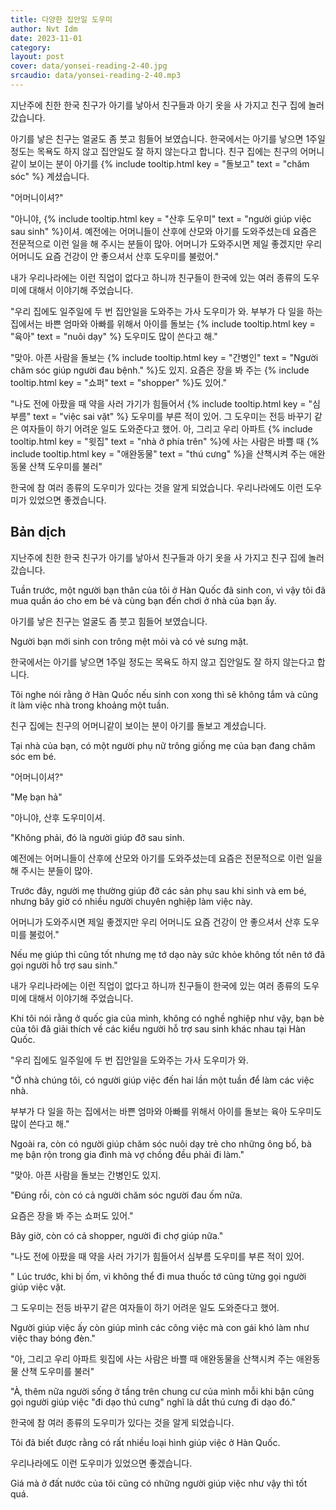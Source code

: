 ```yaml
---
title: 다양한 집안일 도우미
author: Nvt Idm
date: 2023-11-01
category: 
layout: post
cover: data/yonsei-reading-2-40.jpg
srcaudio: data/yonsei-reading-2-40.mp3
---
```


지난주에 친한 한국 친구가 아기를 낳아서 친구들과 아기 옷을 사 가지고 친구 집에 놀러 갔습니다.

아기를 낳은 친구는 얼굴도 좀 붓고 힘들어 보였습니다. 
한국에서는 아기를 낳으면 1주일 정도는 목욕도 하지 않고 집안일도 잘 하지 않는다고 합니다. 
친구 집에는 친구의 어머니같이 보이는 분이 아기를 {% include tooltip.html key = "돌보고" text = "chăm sóc" %} 계셨습니다.

"어머니이셔?"

"아니야, {% include tooltip.html key = "산후 도우미" text = "người giúp việc sau sinh" %}이셔. 
예전에는 어머니들이 산후에 산모와 아기를 도와주셨는데 요즘은 전문적으로 이런 일을 해 주시는 분들이 많아. 
어머니가 도와주시면 제일 좋겠지만 우리 어머니도 요즘 건강이 안 좋으셔서 산후 도우미를 불렀어."

내가 우리나라에는 이런 직업이 없다고 하니까 친구들이 한국에 있는 여러 종류의 도우미에 대해서 이야기해 주었습니다.

"우리 집에도 일주일에 두 번 집안일을 도와주는 가사 도우미가 와. 
부부가 다 일을 하는 집에서는 바쁜 엄마와 아빠를 위해서 아이를 돌보는 {% include tooltip.html key = "육아" text = "nuôi dạy" %} 도우미도 많이 쓴다고 해." 

"맞아. 아픈 사람을 돌보는 {% include tooltip.html key = "간병인" text = "Người chăm sóc giúp người đau bệnh." %}도 있지. 
요즘은 장을 봐 주는 {% include tooltip.html key = "쇼퍼" text = "shopper" %}도 있어."

"나도 전에 아팠을 때 약을 사러 가기가 힘들어서 {% include tooltip.html key = "심부름" text = "việc sai vặt" %} 도우미를 부른 적이 있어. 그 도우미는 전등 바꾸기 같은 여자들이 하기 어려운 일도 도와준다고 했어. 
아, 그리고 우리 아파트 {% include tooltip.html key = "윗집" text = "nhà ở phía trên" %}에 사는 사람은 바쁠 때 {% include tooltip.html key = "애완동물" text = "thú cưng" %}을 산책시켜 주는 애완동물 산책 도우미를 불러" 

한국에 참 여러 종류의 도우미가 있다는 것을 알게 되었습니다. 
우리나라에도 이런 도우미가 있었으면 좋겠습니다.

## Bản dịch

지난주에 친한 한국 친구가 아기를 낳아서 친구들과 아기 옷을 사 가지고 친구 집에 놀러 갔습니다.

Tuần trước, một người bạn thân của tôi ở Hàn Quốc đã sinh con, vì vậy tôi đã mua quần áo cho em bé và cùng bạn đến chơi ở nhà của bạn ấy.

아기를 낳은 친구는 얼굴도 좀 붓고 힘들어 보였습니다. 

Người bạn mới sinh con trông mệt mỏi và có vẻ sưng mặt.

한국에서는 아기를 낳으면 1주일 정도는 목욕도 하지 않고 집안일도 잘 하지 않는다고 합니다. 

Tôi nghe nói rằng ở Hàn Quốc nếu sinh con xong thì sẽ không tắm và cũng ít làm việc nhà trong khoảng một tuần.

친구 집에는 친구의 어머니같이 보이는 분이 아기를 돌보고 계셨습니다.

Tại nhà của bạn, có một người phụ nữ trông giống mẹ của bạn đang chăm sóc em bé.

"어머니이셔?"

"Mẹ bạn hả"

"아니야, 산후 도우미이셔. 

"Không phải, đó là người giúp đỡ sau sinh.

예전에는 어머니들이 산후에 산모와 아기를 도와주셨는데 요즘은 전문적으로 이런 일을 해 주시는 분들이 많아. 

Trước đây, người mẹ thường giúp đỡ các sản phụ sau khi sinh và em bé, nhưng bây giờ có nhiều người chuyên nghiệp làm việc này.

어머니가 도와주시면 제일 좋겠지만 우리 어머니도 요즘 건강이 안 좋으셔서 산후 도우미를 불렀어."

Nếu mẹ giúp thì cũng tốt nhưng mẹ tớ dạo này sức khỏe không tốt nên tớ đã gọi người hỗ trợ sau sinh."

내가 우리나라에는 이런 직업이 없다고 하니까 친구들이 한국에 있는 여러 종류의 도우미에 대해서 이야기해 주었습니다.

Khi tôi nói rằng ở quốc gia của mình, không có nghề nghiệp như vậy, bạn bè của tôi đã giải thích về các kiểu người hỗ trợ sau sinh khác nhau tại Hàn Quốc.

"우리 집에도 일주일에 두 번 집안일을 도와주는 가사 도우미가 와. 

"Ở nhà chúng tôi, có người giúp việc đến hai lần một tuần để làm các việc nhà. 

부부가 다 일을 하는 집에서는 바쁜 엄마와 아빠를 위해서 아이를 돌보는 육아 도우미도 많이 쓴다고 해." 

Ngoài ra, còn có người giúp chăm sóc nuôi dạy trẻ cho những ông bố, bà mẹ bận rộn trong gia đình mà vợ chồng đều phải đi làm."

"맞아. 아픈 사람을 돌보는 간병인도 있지. 

"Đúng rồi, còn có cả người chăm sóc người đau ốm nữa.

요즘은 장을 봐 주는 쇼퍼도 있어."

Bây giờ, còn có cả shopper, người đi chợ giúp nữa."

"나도 전에 아팠을 때 약을 사러 가기가 힘들어서 심부름 도우미를 부른 적이 있어. 

" Lúc trước, khi bị ốm, vì không thể đi mua thuốc tớ cũng từng gọi người giúp việc vặt.

그 도우미는 전등 바꾸기 같은 여자들이 하기 어려운 일도 도와준다고 했어.

Người giúp việc ấy còn giúp mình các công việc mà con gái khó làm như việc thay bóng đèn."

"아, 그리고 우리 아파트 윗집에 사는 사람은 바쁠 때 애완동물을 산책시켜 주는 애완동물 산책 도우미를 불러" 

"À, thêm nữa người sống ở tầng trên chung cư của mình mỗi khi bận cũng gọi người giúp việc "đi dạo thú cưng" nghĩ là dắt thú cưng đi dạo đó."

한국에 참 여러 종류의 도우미가 있다는 것을 알게 되었습니다. 

Tôi đã biết được rằng có rất nhiều loại hình giúp việc ở Hàn Quốc.

우리나라에도 이런 도우미가 있었으면 좋겠습니다.

Giá mà ở đất nước của tôi cũng có những người giúp việc như vậy thì tốt quá.